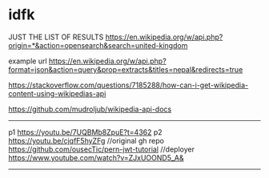 # idfk

JUST THE LIST OF RESULTS
https://en.wikipedia.org/w/api.php?origin=*&action=opensearch&search=united-kingdom


example url
https://en.wikipedia.org/w/api.php?format=json&action=query&prop=extracts&titles=nepal&redirects=true

https://stackoverflow.com/questions/7185288/how-can-i-get-wikipedia-content-using-wikipedias-api

https://github.com/mudroljub/wikipedia-api-docs

---
p1
https://youtu.be/7UQBMb8ZpuE?t=4362
p2
https://youtu.be/cjqfF5hyZFg
//original gh repo
https://github.com/ousecTic/pern-jwt-tutorial
//deployer
https://www.youtube.com/watch?v=ZJxUOOND5_A&

---